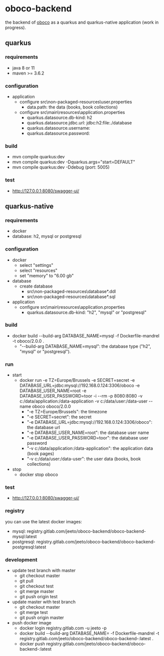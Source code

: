 # oboco-backend

the backend of [oboco](https://gitlab.com/jeeto/oboco) as a quarkus and quarkus-native application (work in progress).

## quarkus

### requirements

- java 8 or 11
- maven >= 3.6.2

### configuration

- application
	- configure src\non-packaged-resources\user.properties
		- data.path: the data (books, book collections)
	- configure src\main\resources\application.properties
		- quarkus.datasource.db-kind: h2
		- quarkus.datasource.jdbc.url: jdbc:h2:file:./database
		- quarkus.datasource.username: 
		- quarkus.datasource.password: 

### build

- mvn compile quarkus:dev
- mvn compile quarkus:dev -Dquarkus.args="start=DEFAULT"
- mvn compile quarkus:dev -Ddebug (port: 5005)

### test

- http://127.0.0.1:8080/swagger-ui/

## quarkus-native

### requirements

- docker
- database: h2, mysql or postgresql

### configuration

- docker
	- select "settings"
	- select "resources"
	- set "memory" to "6.00 gb"
- database
	- create database
		- src\non-packaged-resources\database*.ddl
		- src\non-packaged-resources\database*.sql
- application
	- configure src\main\resources\application.properties
		- quarkus.datasource.db-kind: "h2", "mysql" or "postgresql"

### build

- docker build --build-arg DATABASE_NAME=mysql -f Dockerfile-mandrel -t oboco/2.0.0 .
	- "--build-arg DATABASE_NAME=mysql": the database type ("h2", "mysql" or "postgresql").

### run

- start
	- docker run -e TZ=Europe/Brussels -e SECRET=secret -e DATABASE_URL=jdbc:mysql://192.168.0.124:3306/oboco -e DATABASE_USER_NAME=root -e DATABASE_USER_PASSWORD=toor -i --rm -p 8080:8080 -v c:/data/application:/data-application  -v c:/data/user:/data-user --name oboco oboco/2.0.0
		- "-e TZ=Europe/Brussels": the timezone
		- "-e SECRET=secret": the secret
		- "-e DATABASE_URL=jdbc:mysql://192.168.0.124:3306/oboco": the database url
		- "-e DATABASE_USER_NAME=root": the database user name
		- "-e DATABASE_USER_PASSWORD=toor": the database user password
		- "-v c:/data/application:/data-application": the application data (book pages)
		- "-v c:/data/user:/data-user": the user data (books, book collections)
- stop
	- docker stop oboco

### test

- http://127.0.0.1:8080/swagger-ui/

### registry

you can use the latest docker images:
- mysql: registry.gitlab.com/jeeto/oboco-backend/oboco-backend-mysql:latest
- postgresql: registry.gitlab.com/jeeto/oboco-backend/oboco-backend-postgresql:latest

### development

- update test branch with master
	- git checkout master
	- git pull
	- git checkout test
	- git merge master
	- git push origin test
- update master with test branch
	- git checkout master
	- git merge test
	- git push origin master
- push docker image
	- docker login registry.gitlab.com -u jeeto -p <token>
	- docker build --build-arg DATABASE_NAME=<database-name> -f Dockerfile-mandrel -t registry.gitlab.com/jeeto/oboco-backend/oboco-backend-<database-name>:latest .
	- docker push registry.gitlab.com/jeeto/oboco-backend/oboco-backend-<database-name>:latest